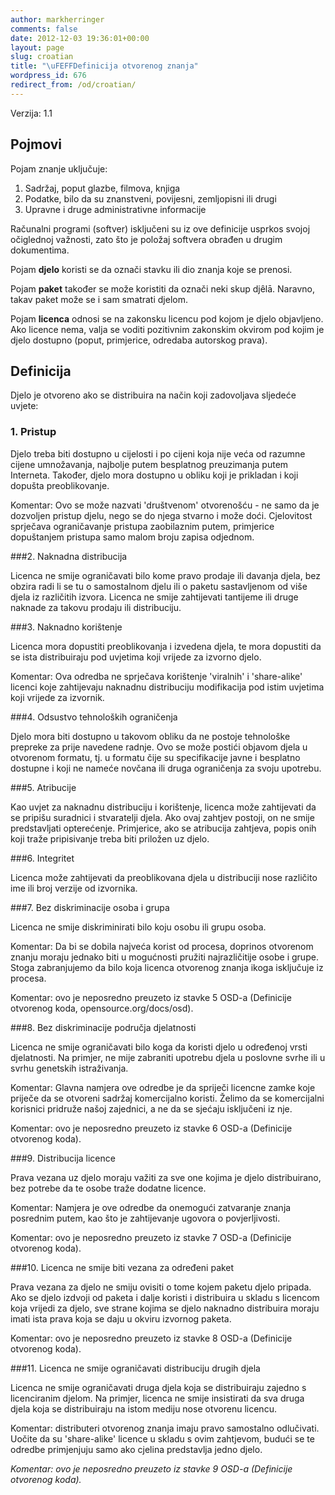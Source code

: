 ```yaml
---
author: markherringer
comments: false
date: 2012-12-03 19:36:01+00:00
layout: page
slug: croatian
title: "\uFEFFDefinicija otvorenog znanja"
wordpress_id: 676
redirect_from: /od/croatian/
---
```


Verzija: 1.1

## Pojmovi ##

Pojam znanje uključuje:

1. Sadržaj, poput glazbe, filmova, knjiga
2. Podatke, bilo da su znanstveni, povijesni, zemljopisni ili drugi
3. Upravne i druge administrativne informacije

Računalni programi (softver) isključeni su iz ove definicije usprkos svojoj očiglednoj važnosti, zato što je položaj softvera obrađen u drugim dokumentima.

Pojam **djelo** koristi se da označi stavku ili dio znanja koje se prenosi.

Pojam **paket** također se može koristiti da označi neki skup djȇlā. Naravno, takav paket može se i sam smatrati djelom.

Pojam **licenca** odnosi se na zakonsku licencu pod kojom je djelo objavljeno. Ako licence nema, valja se voditi pozitivnim zakonskim okvirom pod kojim je djelo dostupno (poput, primjerice, odredaba autorskog prava).

## Definicija

Djelo je otvoreno ako se distribuira na način koji zadovoljava sljedeće uvjete:

### 1. Pristup

Djelo treba biti dostupno u cijelosti i po cijeni koja nije veća od razumne cijene umnožavanja, najbolje putem besplatnog preuzimanja putem Interneta. Također, djelo mora dostupno u obliku koji je prikladan i koji dopušta preoblikovanje.

Komentar: Ovo se može nazvati 'društvenom' otvorenošću - ne samo da je dozvoljen pristup djelu, nego se do njega stvarno i može doći. Cjelovitost sprječava ograničavanje pristupa zaobilaznim putem, primjerice dopuštanjem pristupa samo malom broju zapisa odjednom.

###2. Naknadna distribucija

Licenca ne smije ograničavati bilo kome pravo prodaje ili davanja djela, bez obzira radi li se tu o samostalnom djelu ili o paketu sastavljenom od više djela iz različitih izvora. Licenca ne smije zahtijevati tantijeme ili druge naknade za takovu prodaju ili distribuciju.

###3. Naknadno korištenje

Licenca mora dopustiti preoblikovanja i izvedena djela, te mora dopustiti da se ista distribuiraju pod uvjetima koji vrijede za izvorno djelo.

Komentar: Ova odredba ne sprječava korištenje 'viralnih' i 'share-alike' licenci koje zahtijevaju naknadnu distribuciju modifikacija pod istim uvjetima koji vrijede za izvornik.

###4. Odsustvo tehnoloških ograničenja

Djelo mora biti dostupno u takovom obliku da ne postoje tehnološke prepreke za prije navedene radnje. Ovo se može postići objavom djela u otvorenom formatu, tj. u formatu čije su specifikacije javne i besplatno dostupne i koji ne nameće novčana ili druga ograničenja za svoju upotrebu.

###5. Atribucije

Kao uvjet za naknadnu distribuciju i korištenje, licenca može zahtijevati da se pripišu suradnici i stvaratelji djela. Ako ovaj zahtjev postoji, on ne smije predstavljati opterećenje. Primjerice, ako se atribucija zahtjeva, popis onih koji traže pripisivanje treba biti priložen uz djelo.

###6. Integritet

Licenca može zahtijevati da preoblikovana djela u distribuciji nose različito ime ili broj verzije od izvornika.

###7. Bez diskriminacije osoba i grupa

Licenca ne smije diskriminirati bilo koju osobu ili grupu osoba.

Komentar: Da bi se dobila najveća korist od procesa, doprinos otvorenom znanju moraju jednako biti u mogućnosti pružiti najrazličitije osobe i grupe. Stoga zabranjujemo da bilo koja licenca otvorenog znanja ikoga isključuje iz procesa.

Komentar: ovo je neposredno preuzeto iz stavke 5 OSD-a (Definicije otvorenog koda, opensource.org/docs/osd).

###8. Bez diskriminacije područja djelatnosti

Licenca ne smije ograničavati bilo koga da koristi djelo u određenoj vrsti djelatnosti. Na primjer, ne mije zabraniti upotrebu djela u poslovne svrhe ili u svrhu genetskih istraživanja.

Komentar: Glavna namjera ove odredbe je da spriječi licencne zamke koje priječe da se otvoreni sadržaj komercijalno koristi. Želimo da se komercijalni korisnici pridruže našoj zajednici, a ne da se sjećaju isključeni iz nje.

Komentar: ovo je neposredno preuzeto iz stavke 6 OSD-a (Definicije otvorenog koda).

###9. Distribucija licence

Prava vezana uz djelo moraju važiti za sve one kojima je djelo distribuirano, bez potrebe da te osobe traže dodatne licence.

Komentar: Namjera je ove odredbe da onemogući zatvaranje znanja posrednim putem, kao što je zahtijevanje ugovora o povjerljivosti.

Komentar: ovo je neposredno preuzeto iz stavke 7 OSD-a (Definicije otvorenog koda).

###10. Licenca ne smije biti vezana za određeni paket

Prava vezana za djelo ne smiju ovisiti o tome kojem paketu djelo pripada. Ako se djelo izdvoji od paketa i dalje koristi i distribuira u skladu s licencom koja vrijedi za djelo, sve strane kojima se djelo naknadno distribuira moraju imati ista prava koja se daju u okviru izvornog paketa.

Komentar: ovo je neposredno preuzeto iz stavke 8 OSD-a (Definicije otvorenog koda).

###11. Licenca ne smije ograničavati distribuciju drugih djela

Licenca ne smije ograničavati druga djela koja se distribuiraju zajedno s licenciranim djelom. Na primjer, licenca ne smije insistirati da sva druga djela koja se distribuiraju na istom mediju nose otvorenu licencu.

Komentar: distributeri otvorenog znanja imaju pravo samostalno odlučivati. Uočite da su 'share-alike' licence u skladu s ovim zahtjevom, budući se te odredbe primjenjuju samo ako cjelina predstavlja jedno djelo.

_Komentar: ovo je neposredno preuzeto iz stavke 9 OSD-a (Definicije otvorenog koda)._
